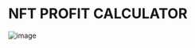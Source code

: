 # NFT PROFIT CALCULATOR



![image](https://github.com/R0B3R799/NFT_PROFIT_CALCULATOR/assets/52356169/b8f7d267-9a6f-44d8-a174-93af221ddc8b)
